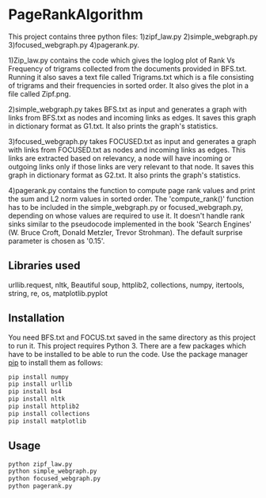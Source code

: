 # PageRankAlgorithm
This project contains three python files: 1)zipf_law.py 2)simple_webgraph.py 3)focused_webgraph.py 4)pagerank.py.

1)Zip_law.py contains the code which gives the loglog plot of Rank Vs Frequency of trigrams collected from the documents provided in BFS.txt. Running it also saves a text file called Trigrams.txt which is a file consisting of trigrams and their frequencies in sorted order. It also gives the plot in a file called Zipf.png.

2)simple_webgraph.py takes BFS.txt as input and generates a graph with links from BFS.txt as nodes and incoming links as edges. It saves this graph in dictionary format as G1.txt. It also prints the graph's statistics.

3)focused_webgraph.py takes FOCUSED.txt as input and generates a graph with links from FOCUSED.txt as nodes and incoming links as edges. This links are extracted based on relevancy, a node will have incoming or outgoing links only if those links are very relevant to that node. It saves this graph in dictionary format as G2.txt. It also prints the graph's statistics.

4)pagerank.py contains the function to compute page rank values and print the sum and L2 norm values in sorted order. The 'compute_rank()' function has to be included in the simple_webgraph.py or focused_webgraph.py, depending on whose values are required to use it. It doesn't handle rank sinks similar to the pseudocode implemented in the book 'Search Engines' (W. Bruce Croft, Donald Metzler, Trevor Strohman). The default surprise parameter is chosen as '0.15'.

## Libraries used
urllib.request, nltk, Beautiful soup, httplib2, collections, numpy, itertools, string, re, os, matplotlib.pyplot

## Installation
 
You need BFS.txt and FOCUS.txt saved in the same directory as this project to run it. This project requires Python 3. There are a few packages which have to be installed to be able to run the code. Use the package manager [pip](https://pip.pypa.io/en/stable/) to install them as follows:


```bash
pip install numpy
pip install urllib
pip install bs4 
pip install nltk
pip install httplib2
pip install collections
pip install matplotlib
```

## Usage

```bash
python zipf_law.py 
python simple_webgraph.py
python focused_webgraph.py 
python pagerank.py
```

